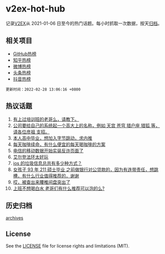 # v2ex-hot-hub

 记录[V2EX](https://www.v2ex.com/)从 2021-01-06 日至今的热门话题。每小时抓取一次数据，按天[归档](archives)。
 
 ## 相关项目

- [GitHub热榜](https://github.com/snaildev/github-hot-hub)
- [知乎热榜](https://github.com/snaildev/zhihu-hot-hub)
- [微博热榜](https://github.com/snaildev/weibo-hot-hub)
- [头条热榜](https://github.com/snaildev/toutiao-hot-hub)
- [抖音热榜](https://github.com/snaildev/douyin-hot-hub)


 `更新时间：2022-02-28 13:06:16 +0800`

## 热议话题

1. [有上过培训班的老哥么，请教下。](https://www.v2ex.com/t/836719)
1. [公司要给自己的系统起一个高大上的名称，例如 天宫 苍穹 猎户座 猎狐 等，请各位彦祖 支招。](https://www.v2ex.com/t/836767)
1. [本人高中毕业，想加入字节跳动，求内推](https://www.v2ex.com/t/836720)
1. [每天咖啡续命，有什么便宜的每天喝咖啡的方案](https://www.v2ex.com/t/836843)
1. [电信的移动数据开始实装反诈页面了](https://www.v2ex.com/t/836707)
1. [艾尔登法环太好玩](https://www.v2ex.com/t/836730)
1. [ios 的垃圾信息总共有多少种方式？](https://www.v2ex.com/t/836718)
1. [女孩子 93 年 211 硕士毕业 之前做银行对公贷款的，因为有连带责任，想跳槽，有什么行业值得推荐的，谢谢](https://www.v2ex.com/t/836762)
1. [哎，被查出来腰椎间盘突出了](https://www.v2ex.com/t/836810)
1. [上班不想喝白水 老哥们有什么推荐可以泡的么?](https://www.v2ex.com/t/836844)

## 历史归档

[archives](archives)

## License

See the [LICENSE](LICENSE) file for license rights and limitations (MIT).
